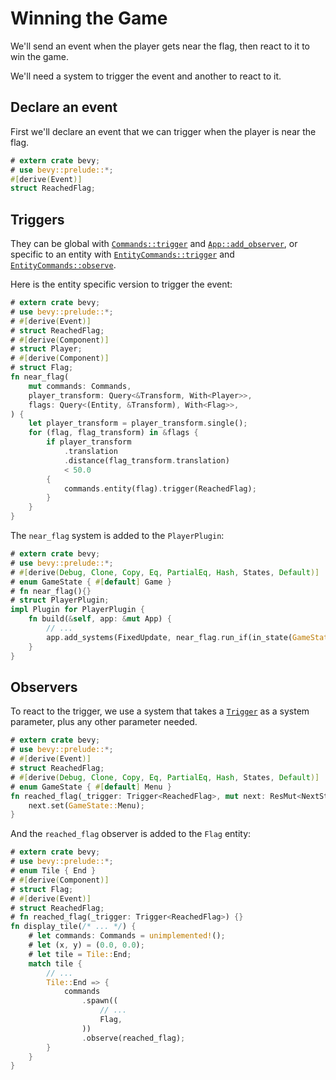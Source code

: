 # Winning the Game

We'll send an event when the player gets near the flag, then react to it to win the game.

We'll need a system to trigger the event and another to react to it.

## Declare an event

First we'll declare an event that we can trigger when the player is near the flag.

```rust
# extern crate bevy;
# use bevy::prelude::*;
#[derive(Event)]
struct ReachedFlag;
```

## Triggers

They can be global with [`Commands::trigger`](https://docs.rs/bevy/0.15.0-rc.2/bevy/ecs/prelude/struct.Commands.html#method.trigger) and [`App::add_observer`](https://docs.rs/bevy/0.15.0-rc.2/bevy/app/struct.App.html#method.add_observer), or specific to an entity with [`EntityCommands::trigger`](https://docs.rs/bevy/0.15.0-rc.2/bevy/ecs/prelude/struct.EntityCommands.html#method.trigger) and [`EntityCommands::observe`](https://docs.rs/bevy/0.15.0-rc.2/bevy/ecs/prelude/struct.EntityCommands.html#method.observe).

Here is the entity specific version to trigger the event:

```rust
# extern crate bevy;
# use bevy::prelude::*;
# #[derive(Event)]
# struct ReachedFlag;
# #[derive(Component)]
# struct Player;
# #[derive(Component)]
# struct Flag;
fn near_flag(
    mut commands: Commands,
    player_transform: Query<&Transform, With<Player>>,
    flags: Query<(Entity, &Transform), With<Flag>>,
) {
    let player_transform = player_transform.single();
    for (flag, flag_transform) in &flags {
        if player_transform
            .translation
            .distance(flag_transform.translation)
            < 50.0
        {
            commands.entity(flag).trigger(ReachedFlag);
        }
    }
}
```

The `near_flag` system is added to the `PlayerPlugin`:

```rust
# extern crate bevy;
# use bevy::prelude::*;
# #[derive(Debug, Clone, Copy, Eq, PartialEq, Hash, States, Default)]
# enum GameState { #[default] Game }
# fn near_flag(){}
# struct PlayerPlugin;
impl Plugin for PlayerPlugin {
    fn build(&self, app: &mut App) {
        // ...
        app.add_systems(FixedUpdate, near_flag.run_if(in_state(GameState::Game)));
    }
}
```

## Observers

To react to the trigger, we use a system that takes a [`Trigger`](https://docs.rs/bevy/0.15.0-rc.2/bevy/ecs/observer/struct.Trigger.html) as a system parameter, plus any other parameter needed.

```rust
# extern crate bevy;
# use bevy::prelude::*;
# #[derive(Event)]
# struct ReachedFlag;
# #[derive(Debug, Clone, Copy, Eq, PartialEq, Hash, States, Default)]
# enum GameState { #[default] Menu }
fn reached_flag(_trigger: Trigger<ReachedFlag>, mut next: ResMut<NextState<GameState>>) {
    next.set(GameState::Menu);
}
```

And the `reached_flag` observer is added to the `Flag` entity:

```rust
# extern crate bevy;
# use bevy::prelude::*;
# enum Tile { End }
# #[derive(Component)]
# struct Flag;
# #[derive(Event)]
# struct ReachedFlag;
# fn reached_flag(_trigger: Trigger<ReachedFlag>) {}
fn display_tile(/* ... */) {
    # let commands: Commands = unimplemented!();
    # let (x, y) = (0.0, 0.0);
    # let tile = Tile::End;
    match tile {
        // ...
        Tile::End => {
            commands
                .spawn((
                    // ...
                    Flag,
                ))
                .observe(reached_flag);
        }
    }
}
```
